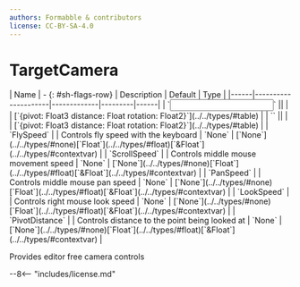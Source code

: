 ```yaml
---
authors: Formabble & contributors
license: CC-BY-SA-4.0
---
```



# TargetCamera

<div class="sh-parameters" markdown="1">
| Name | - {: #sh-flags-row} | Description | Default | Type |
|------|---------------------|-------------|---------|------|
| `<input>` || | | [`{pivot: Float3 distance: Float rotation: Float2}`](../../types/#table) |
| `<output>` || | | [`{pivot: Float3 distance: Float rotation: Float2}`](../../types/#table) |
| `FlySpeed` |  | Controls fly speed with the keyboard | `None` | [`None`](../../types/#none)[`Float`](../../types/#float)[`&Float`](../../types/#contextvar) |
| `ScrollSpeed` |  | Controls middle mouse movement speed | `None` | [`None`](../../types/#none)[`Float`](../../types/#float)[`&Float`](../../types/#contextvar) |
| `PanSpeed` |  | Controls middle mouse pan speed | `None` | [`None`](../../types/#none)[`Float`](../../types/#float)[`&Float`](../../types/#contextvar) |
| `LookSpeed` |  | Controls right mouse look speed | `None` | [`None`](../../types/#none)[`Float`](../../types/#float)[`&Float`](../../types/#contextvar) |
| `PivotDistance` |  | Controls distance to the point being looked at | `None` | [`None`](../../types/#none)[`Float`](../../types/#float)[`&Float`](../../types/#contextvar) |

</div>

Provides editor free camera controls

--8<-- "includes/license.md"

